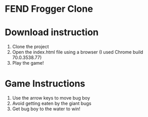 FEND Frogger Clone
===============================
# Download instruction
1. Clone the project
2. Open the index.html file using a browser (I used Chrome build 70.0.3538.77)
3. Play the game!


# Game Instructions
1. Use the arrow keys to move bug boy
2. Avoid getting eaten by the giant bugs
3. Get bug boy to the water to win!
